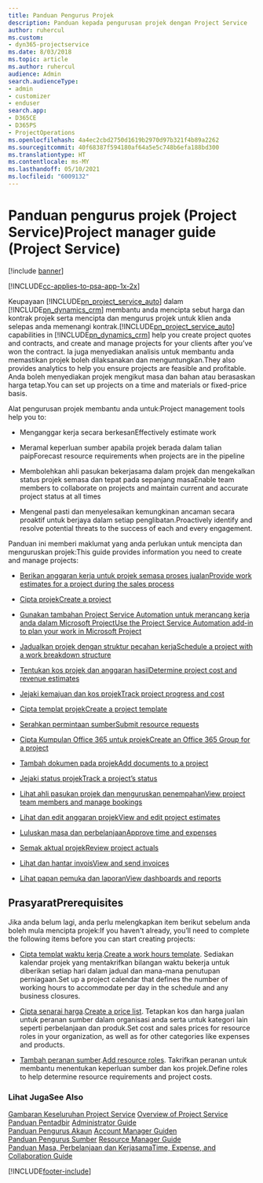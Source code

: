 ```yaml
---
title: Panduan Pengurus Projek
description: Panduan kepada pengurusan projek dengan Project Service
author: ruhercul
ms.custom:
- dyn365-projectservice
ms.date: 8/03/2018
ms.topic: article
ms.author: ruhercul
audience: Admin
search.audienceType:
- admin
- customizer
- enduser
search.app:
- D365CE
- D365PS
- ProjectOperations
ms.openlocfilehash: 4a4ec2cbd2750d1619b2970d97b321f4b89a2262
ms.sourcegitcommit: 40f68387f594180af64a5e5c748b6efa188bd300
ms.translationtype: HT
ms.contentlocale: ms-MY
ms.lasthandoff: 05/10/2021
ms.locfileid: "6009132"
---
```

# <a name="project-manager-guide-project-service"></a><span data-ttu-id="cff70-103">Panduan pengurus projek (Project Service)</span><span class="sxs-lookup"><span data-stu-id="cff70-103">Project manager guide (Project Service)</span></span>

[!include [banner](../includes/psa-now-project-operations.md)]

[!INCLUDE[cc-applies-to-psa-app-1x-2x](../includes/cc-applies-to-psa-app-1x-2x.md)]

<span data-ttu-id="cff70-104">Keupayaan [!INCLUDE[pn_project_service_auto](../includes/pn-project-service-auto.md)] dalam [!INCLUDE[pn_dynamics_crm](../includes/pn-dynamics-crm.md)] membantu anda mencipta sebut harga dan kontrak projek serta mencipta dan mengurus projek untuk klien anda selepas anda memenangi kontrak.</span><span class="sxs-lookup"><span data-stu-id="cff70-104">[!INCLUDE[pn_project_service_auto](../includes/pn-project-service-auto.md)] capabilities in [!INCLUDE[pn_dynamics_crm](../includes/pn-dynamics-crm.md)] help you create project quotes and contracts, and create and manage projects for your clients after you’ve won the contract.</span></span> <span data-ttu-id="cff70-105">Ia juga menyediakan analisis untuk membantu anda memastikan projek boleh dilaksanakan dan menguntungkan.</span><span class="sxs-lookup"><span data-stu-id="cff70-105">They also provides analytics to help you ensure projects are feasible and profitable.</span></span> <span data-ttu-id="cff70-106">Anda boleh menyediakan projek mengikut masa dan bahan atau berasaskan harga tetap.</span><span class="sxs-lookup"><span data-stu-id="cff70-106">You can set up projects on a time and materials or fixed-price basis.</span></span>  
  
 <span data-ttu-id="cff70-107">Alat pengurusan projek membantu anda untuk:</span><span class="sxs-lookup"><span data-stu-id="cff70-107">Project management tools help you to:</span></span>  
  
-   <span data-ttu-id="cff70-108">Menganggar kerja secara berkesan</span><span class="sxs-lookup"><span data-stu-id="cff70-108">Effectively estimate work</span></span>  
  
-   <span data-ttu-id="cff70-109">Meramal keperluan sumber apabila projek berada dalam talian paip</span><span class="sxs-lookup"><span data-stu-id="cff70-109">Forecast resource requirements when projects are in the pipeline</span></span>  
  
-   <span data-ttu-id="cff70-110">Membolehkan ahli pasukan bekerjasama dalam projek dan mengekalkan status projek semasa dan tepat pada sepanjang masa</span><span class="sxs-lookup"><span data-stu-id="cff70-110">Enable team members to collaborate on projects and maintain current and accurate project status at all times</span></span>  
  
-   <span data-ttu-id="cff70-111">Mengenal pasti dan menyelesaikan kemungkinan ancaman secara proaktif untuk berjaya dalam setiap penglibatan.</span><span class="sxs-lookup"><span data-stu-id="cff70-111">Proactively identify and resolve potential threats to the success of each and every engagement.</span></span>  
  
<span data-ttu-id="cff70-112">Panduan ini memberi maklumat yang anda perlukan untuk mencipta dan menguruskan projek:</span><span class="sxs-lookup"><span data-stu-id="cff70-112">This guide provides information you need to create and manage projects:</span></span>  
  
-   [<span data-ttu-id="cff70-113">Berikan anggaran kerja untuk projek semasa proses jualan</span><span class="sxs-lookup"><span data-stu-id="cff70-113">Provide work estimates for a project during the sales process</span></span>](../psa/provide-estimates-project-during-sales-process.md)  
  
-   [<span data-ttu-id="cff70-114">Cipta projek</span><span class="sxs-lookup"><span data-stu-id="cff70-114">Create a project</span></span>](../psa/create-project.md)  
  
-   [<span data-ttu-id="cff70-115">Gunakan tambahan Project Service Automation untuk merancang kerja anda dalam Microsoft Project</span><span class="sxs-lookup"><span data-stu-id="cff70-115">Use the Project Service Automation add-in to plan your work in Microsoft Project</span></span>](../psa/add-plan-work-microsoft-project.md)  
  
-   [<span data-ttu-id="cff70-116">Jadualkan projek dengan struktur pecahan kerja</span><span class="sxs-lookup"><span data-stu-id="cff70-116">Schedule a project with a work breakdown structure</span></span>](../psa/schedule-project-work-breakdown-structure.md)  
  
-   [<span data-ttu-id="cff70-117">Tentukan kos projek dan anggaran hasil</span><span class="sxs-lookup"><span data-stu-id="cff70-117">Determine project cost and revenue estimates</span></span>](../psa/determine-project-cost-revenue-estimates.md)  
  
-   [<span data-ttu-id="cff70-118">Jejaki kemajuan dan kos projek</span><span class="sxs-lookup"><span data-stu-id="cff70-118">Track project progress and cost</span></span>](../psa/track-project-progress-cost.md)  
  
-   [<span data-ttu-id="cff70-119">Cipta templat projek</span><span class="sxs-lookup"><span data-stu-id="cff70-119">Create a project template</span></span>](../psa/create-project-template.md)  
  
-   [<span data-ttu-id="cff70-120">Serahkan permintaan sumber</span><span class="sxs-lookup"><span data-stu-id="cff70-120">Submit resource requests</span></span>](../psa/submit-resource-requests.md)  
  
-   [<span data-ttu-id="cff70-121">Cipta Kumpulan Office 365 untuk projek</span><span class="sxs-lookup"><span data-stu-id="cff70-121">Create an Office 365 Group for a project</span></span>](../psa/create-office-365-group-project.md)  
  
-   [<span data-ttu-id="cff70-122">Tambah dokumen pada projek</span><span class="sxs-lookup"><span data-stu-id="cff70-122">Add documents to a project</span></span>](../psa/add-documents-project.md)  
  
-   [<span data-ttu-id="cff70-123">Jejaki status projek</span><span class="sxs-lookup"><span data-stu-id="cff70-123">Track a project’s status</span></span>](../psa/track-project-status.md)  
  
-   [<span data-ttu-id="cff70-124">Lihat ahli pasukan projek dan menguruskan penempahan</span><span class="sxs-lookup"><span data-stu-id="cff70-124">View project team members and manage bookings</span></span>](../psa/view-project-team-members-manage-bookings.md)  
  
-   [<span data-ttu-id="cff70-125">Lihat dan edit anggaran projek</span><span class="sxs-lookup"><span data-stu-id="cff70-125">View and edit project estimates</span></span>](../psa/view-edit-project-estimates.md)  
  
-   [<span data-ttu-id="cff70-126">Luluskan masa dan perbelanjaan</span><span class="sxs-lookup"><span data-stu-id="cff70-126">Approve time and expenses</span></span>](../psa/approve-time-expenses.md)  
  
-   [<span data-ttu-id="cff70-127">Semak aktual projek</span><span class="sxs-lookup"><span data-stu-id="cff70-127">Review project actuals</span></span>](../psa/review-project-actuals.md)  
  
-   [<span data-ttu-id="cff70-128">Lihat dan hantar invois</span><span class="sxs-lookup"><span data-stu-id="cff70-128">View and send invoices</span></span>](../psa/view-send-invoices.md)  
  
-   [<span data-ttu-id="cff70-129">Lihat papan pemuka dan laporan</span><span class="sxs-lookup"><span data-stu-id="cff70-129">View dashboards and reports</span></span>](../psa/view-dashboards-reports.md)  
  
## <a name="prerequisites"></a><span data-ttu-id="cff70-130">Prasyarat</span><span class="sxs-lookup"><span data-stu-id="cff70-130">Prerequisites</span></span>  
 <span data-ttu-id="cff70-131">Jika anda belum lagi, anda perlu melengkapkan item berikut sebelum anda boleh mula mencipta projek:</span><span class="sxs-lookup"><span data-stu-id="cff70-131">If you haven't already, you’ll need to complete the following items before you can start creating projects:</span></span>  
  
-   <span data-ttu-id="cff70-132">[Cipta templat waktu kerja](../psa/create-work-hours-template.md).</span><span class="sxs-lookup"><span data-stu-id="cff70-132">[Create a work hours template](../psa/create-work-hours-template.md).</span></span> <span data-ttu-id="cff70-133">Sediakan kalendar projek yang mentakrifkan bilangan waktu bekerja untuk diberikan setiap hari dalam jadual dan mana-mana penutupan perniagaan.</span><span class="sxs-lookup"><span data-stu-id="cff70-133">Set up a project calendar that defines the number of working hours to accommodate per day in the schedule and any business closures.</span></span>  
  
-   <span data-ttu-id="cff70-134">[Cipta senarai harga](../psa/create-price-list.md).</span><span class="sxs-lookup"><span data-stu-id="cff70-134">[Create a price list](../psa/create-price-list.md).</span></span> <span data-ttu-id="cff70-135">Tetapkan kos dan harga jualan untuk peranan sumber dalam organisasi anda serta untuk kategori lain seperti perbelanjaan dan produk.</span><span class="sxs-lookup"><span data-stu-id="cff70-135">Set cost and sales prices for resource roles in your organization, as well as for other categories like expenses and products.</span></span>  
  
-   <span data-ttu-id="cff70-136">[Tambah peranan sumber](../psa/add-resource-roles.md).</span><span class="sxs-lookup"><span data-stu-id="cff70-136">[Add resource roles](../psa/add-resource-roles.md).</span></span> <span data-ttu-id="cff70-137">Takrifkan peranan untuk membantu menentukan keperluan sumber dan kos projek.</span><span class="sxs-lookup"><span data-stu-id="cff70-137">Define roles to help determine resource requirements and project costs.</span></span>  
  
### <a name="see-also"></a><span data-ttu-id="cff70-138">Lihat Juga</span><span class="sxs-lookup"><span data-stu-id="cff70-138">See Also</span></span>  
 <span data-ttu-id="cff70-139">[Gambaran Keseluruhan Project Service](../psa/overview.md) </span><span class="sxs-lookup"><span data-stu-id="cff70-139">[Overview of Project Service](../psa/overview.md) </span></span>  
 <span data-ttu-id="cff70-140">[Panduan Pentadbir](../psa/admin-guide.md) </span><span class="sxs-lookup"><span data-stu-id="cff70-140">[Administrator Guide](../psa/admin-guide.md) </span></span>  
 <span data-ttu-id="cff70-141">[Panduan Pengurus Akaun](../psa/account-manager-guide.md) </span><span class="sxs-lookup"><span data-stu-id="cff70-141">[Account Manager Guiden](../psa/account-manager-guide.md) </span></span>  
 <span data-ttu-id="cff70-142">[Panduan Pengurus Sumber](../psa/resource-manager-guide.md) </span><span class="sxs-lookup"><span data-stu-id="cff70-142">[Resource Manager Guide](../psa/resource-manager-guide.md) </span></span>  
 [<span data-ttu-id="cff70-143">Panduan Masa, Perbelanjaan dan Kerjasama</span><span class="sxs-lookup"><span data-stu-id="cff70-143">Time, Expense, and Collaboration Guide</span></span>](../psa/time-expense-collaboration-guide.md)



[!INCLUDE[footer-include](../includes/footer-banner.md)]